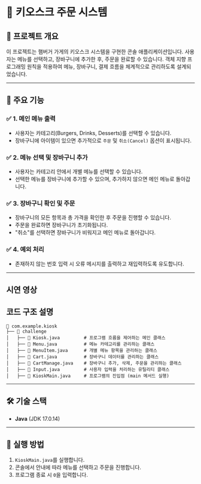 # 🛒 키오스크 주문 시스템




## 📌 프로젝트 개요
이 프로젝트는 햄버거 가게의 키오스크 시스템을 구현한 콘솔 애플리케이션입니다. 사용자는 메뉴를 선택하고, 장바구니에 추가한 후, 주문을 완료할 수 있습니다. 객체 지향 프로그래밍 원칙을 적용하여 메뉴, 장바구니, 결제 흐름을 체계적으로 관리하도록 설계되었습니다.

---

## 🚀 주요 기능
### ✅ 1. 메인 메뉴 출력
- 사용자는 카테고리(Burgers, Drinks, Desserts)를 선택할 수 있습니다.
- 장바구니에 아이템이 있으면 추가적으로 `주문` 및 `취소(Cancel)` 옵션이 표시됩니다.

### ✅ 2. 메뉴 선택 및 장바구니 추가
- 사용자는 카테고리 안에서 개별 메뉴를 선택할 수 있습니다.
- 선택한 메뉴를 장바구니에 추가할 수 있으며, 추가하지 않으면 메인 메뉴로 돌아갑니다.

### ✅ 3. 장바구니 확인 및 주문
- 장바구니의 모든 항목과 총 가격을 확인한 후 주문을 진행할 수 있습니다.
- 주문을 완료하면 장바구니가 초기화됩니다.
- "취소"를 선택하면 장바구니가 비워지고 메인 메뉴로 돌아갑니다.

### ✅ 4. 예외 처리
- 존재하지 않는 번호 입력 시 오류 메시지를 출력하고 재입력하도록 유도합니다.

---
## 시연 영상


##  코드 구조 설명
```plaintext
📂 com.example.kiosk
├── 📂 challenge
│   ├── 📄 Kiosk.java         # 프로그램 흐름을 제어하는 메인 클래스
│   ├── 📄 Menu.java          # 메뉴 카테고리를 관리하는 클래스
│   ├── 📄 MenuItem.java      # 개별 메뉴 항목을 관리하는 클래스
│   ├── 📄 Cart.java          # 장바구니 데이터를 관리하는 클래스
│   ├── 📄 CartManage.java    # 장바구니 추가, 삭제, 주문을 관리하는 클래스
│   ├── 📄 Input.java         # 사용자 입력을 처리하는 유틸리티 클래스
│   ├── 📄 KioskMain.java     # 프로그램의 진입점 (main 메서드 실행)
```

---


## 🛠️ 기술 스택
- **Java** (JDK 17.0.14)


---

## 📌 실행 방법
1. `KioskMain.java`를 실행합니다.
2. 콘솔에서 안내에 따라 메뉴를 선택하고 주문을 진행합니다.
3. 프로그램 종료 시 `0`을 입력합니다.



